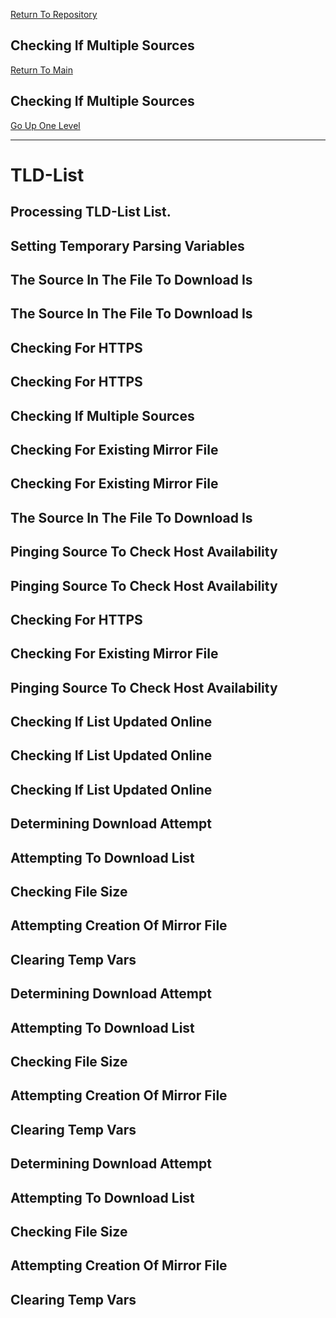 [Return To Repository](https://github.com/DigitalWarrior/piholeparser/)
## Checking If Multiple Sources
[Return To Main](https://github.com/DigitalWarrior/piholeparser/blob/master/RecentRunLogs/Mainlog.md)
## Checking If Multiple Sources
[Go Up One Level](https://github.com/DigitalWarrior/piholeparser/blob/master/RecentRunLogs/TopLevelScripts/15-Processing-Top-Level-Domains.md)
____________________________________
# TLD-List
## Processing TLD-List List.
## Setting Temporary Parsing Variables
## The Source In The File To Download Is
## The Source In The File To Download Is
## Checking For HTTPS
## Checking For HTTPS
## Checking If Multiple Sources
## Checking For Existing Mirror File
## Checking For Existing Mirror File
## The Source In The File To Download Is
## Pinging Source To Check Host Availability
## Pinging Source To Check Host Availability
## Checking For HTTPS
## Checking For Existing Mirror File
## Pinging Source To Check Host Availability
## Checking If List Updated Online
## Checking If List Updated Online
## Checking If List Updated Online
## Determining Download Attempt
## Attempting To Download List
## Checking File Size
## Attempting Creation Of Mirror File
## Clearing Temp Vars
## Determining Download Attempt
## Attempting To Download List
## Checking File Size
## Attempting Creation Of Mirror File
## Clearing Temp Vars
## Determining Download Attempt
## Attempting To Download List
## Checking File Size
## Attempting Creation Of Mirror File
## Clearing Temp Vars
